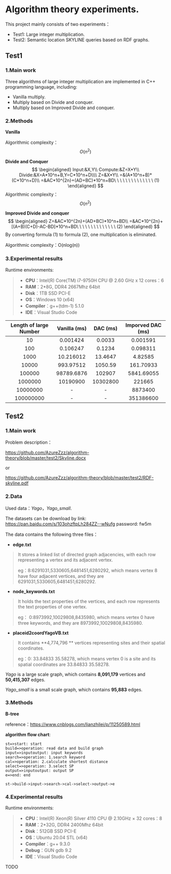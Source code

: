 # Algorithm theory experiments.


This project mainly consists of two experiments：

- Test1: Large integer multiplication.
- Test2: Semantic location SKYLINE queries based on RDF graphs.



## Test1



### 1.Main work

Three algorithms of large integer multiplication are implemented in C++ programming language, including:
- Vanilla multiply.
- Multiply based on Divide and conquer.
- Multiply based on Improved  Divide and conquer.



### 2.Methods

**Vanilla**

Algorithmic complexity：$$ O(n^2) $$

**Divide and Conquer**
$$
\begin{aligned}
Input:&X,Y\\
Compute:&Z=X*Y\\
Divide:&X=A*10^n+B,Y=C*10^n+D\\\\
Z=&X*Y\\
=&(A*10^n+B)*(C*10^n+D)\\
=&AC*10^{2n}+(AD+BC)*10^n+BD\ \ \ \ \ \ \ \ \ \ \ \ \ \ (1)
\end{aligned}
$$
Algorithmic complexity：$$ O(n^2) $$



**Improved  Divide and conquer**
$$
\begin{aligned}
Z=&AC*10^{2n}+(AD+BC)*10^n+BD\\
=&AC*10^{2n}+[(A+B)(C+D)-AC-BD]*10^n+BD\ \ \ \ \ \ \ \ \ \ \ \ \ \ (2)
\end{aligned}
$$
By converting formula (1) to formula (2), one multiplication is eliminated.

Algorithmic complexity：O(nlog(n))



### 3.Experimental results 

Runtime environments:

> - **CPU**：Intel(R) Core(TM) i7-9750H CPU @ 2.60 GHz x 12  cores：6
> - **RAM**：2*8G, DDR4 2667Mhz 64bit
> - **Disk**：1TB SSD PCI-E
> - **OS**：Windows 10 (x64)
> - **Compiler**：g++(tdm-1) 5.1.0
> - **IDE**：Visual Studio Code



| Length of large Number | Vanilla (ms) | DAC (ms) | Imporved DAC (ms) |
| :--------------------: | :----------: | :------: | :---------------: |
|           10           |   0.001424   |  0.0033  |     0.001591      |
|          100           |   0.106247   |  0.1234  |     0.098311      |
|          1000          |  10.216012   | 13.4647  |      4.82585      |
|         10000          |  993.97512   | 1050.59  |     161.70933     |
|         100000         |  98789.6876  |  102907  |    5841.69055     |
|        1000000         |   10190900   | 10302800 |      221665       |
|        10000000        |      -       |    -     |      8873400      |
|       100000000        |      -       |    -     |     351386600     |




## Test2



### 1.Main work

Problem description：

https://github.com/AzureZzz/algorithm-theory/blob/master/test2/Skyline.docx

or

https://github.com/AzureZzz/algorithm-theory/blob/master/test2/RDF-skyline.pdf





### 2.Data

Used data：*Yago*，*Yago_small*.

The datasets can be download by link: https://pan.baidu.com/s/103ohzftpLh284ZZ--wNufg  password: fw5m

The data contains the following three files：

- **edge.txt**

> It stores a linked list of directed graph adjacencies, with each row representing a vertex and its adjacent vertex.
>
> eg：8:6291031,5330605,6481451,6280292, which means vertex 8 have four adjacent vertices, and they are 6291031,5330605,6481451,6280292.

- **node_keywords.txt**

> It holds the text properties of the vertices, and each row represents the text properties of one vertex.
>
> eg： 0:8973992,10029808,8435980, which means vertex 0 have three keywords, and they are 8973992,10029808,8435980.

- **placeid2coordYagoVB.txt**

> It contains **4,774,796 ** vertices representing sites and their spatial coordinates.
>
> eg：0: 33.84833 35.58278, which means vertex 0 is a site and its spatial coordinates are 33.84833 35.58278.

*Yago* is a large scale graph, which contains **8,091,179** vertices and **50,415,307** edges.

*Yago_small* is a small scale graph, which contains **95,883** edges.





### 3.Methods

**B-tree**

reference：https://www.cnblogs.com/lianzhilei/p/11250589.html



**algorithm flow chart**:

```flow
st=>start: start
build=>operation: read data and build graph
input=>inputoutput: input keywords
search=>operation: 1.search keyword
cal=>operation: 2.calculate shortest distance
select=>operation: 3.select SP
output=>inputoutput: output SP
e=>end: end

st->build->input->search->cal->select->output->e

```








### 4.Experimental results 

Runtime environments:

> - **CPU**：Intel(R) Xeon(R) Silver 4110 CPU @ 2.10GHz × 32  cores：8
> - **RAM**：2*32G, DDR4 2400Mhz 64bit
> - **Disk**：512GB SSD PCI-E
> - **OS**：Ubuntu 20.04 STL (x64)
> - **Compiler**：g++ 9.3.0
> - **Debug**：GUN gdb 9.2
> - **IDE**：Visual Studio Code

TODO



